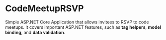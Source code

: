 # CodeMeetupRSVP
Simple ASP.NET Core Application that allows invitees to RSVP to code meetups. 
It covers important ASP.NET features, such as **tag helpers**, **model binding**, and **data validation**.
